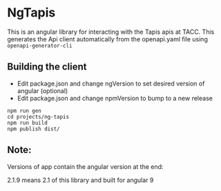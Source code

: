 # NgTapis

This is an angular library for interacting with the Tapis apis at TACC. This generates
the Api client automatically from the openapi.yaml file using `openapi-generator-cli`


## Building the client


* Edit package.json and change ngVersion to set desired version of angular (optional)
* Edit package.json and change npmVersion to bump to a new release

```
npm run gen
cd projects/ng-tapis
npm run build
npm publish dist/
```


## Note:
Versions of app contain the angular version at the end:

2.1.9 means 2.1 of this library and built for angular 9
